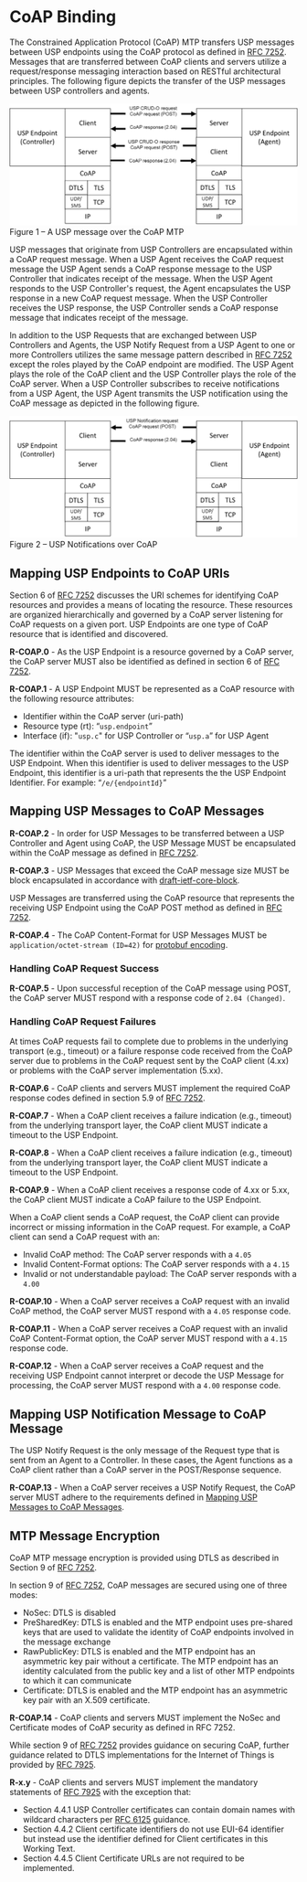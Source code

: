 <!-- Reference Links -->
[1]:	https://www.broadband-forum.org/technical/download/TR-181_Issue-2_Amendment-12.pdf "TR-181 Issue 2 Device Data Model for TR-069"
[2]: https://www.broadband-forum.org/technical/download/TR-069.pdf	"TR-069 Amendment 6	CPE WAN Management Protocol"
[3]:	https://www.broadband-forum.org/technical/download/TR-106_Amendment-8.pdf "TR-106 Amendment 8	Data Model Template for TR-069 Enabled Devices"
[4]:	https://tools.ietf.org/html/rfc7228 "RFC 7228	Terminology for Constrained-Node Networks"
[5]:	https://tools.ietf.org/html/rfc2136	"RFC 2136 Dynamic Updates in the Domain Name System"
[6]:	https://tools.ietf.org/html/rfc3007	"RFC 3007 Secure Domain Name System Dynamic Update"
[7]:	https://tools.ietf.org/html/rfc6763	"RFC 6763 DNS-Based Service Discovery"
[8]:	https://tools.ietf.org/html/rfc6762	"RFC 6752 Multicast DNS"
[9]:	https://tools.ietf.org/html/rfc7252	"RFC 7252 The Constrained Application Protocol (CoAP)"
[10]:	https://tools.ietf.org/html/rfc7390	"RFC 7390 Group Communication for the Constrained Application Protocol (CoAP)"
[11]:	https://tools.ietf.org/html/rfc4033	"RFC 4033 DNS Security Introduction and Requirements"
[12]:	https://developers.google.com/protocol-buffers/docs/proto3 "Protocol Buffers v3	Protocol Buffers Mechanism for Serializing Structured Data Version 3"
[Conventions]: https://www.ietf.org/rfc/rfc2119.txt "Key words for use in RFCs to Indicate Requirement Levels"

# CoAP Binding

The Constrained Application Protocol (CoAP) MTP transfers USP messages between USP endpoints using the CoAP protocol as defined in [RFC 7252][9]. Messages that are transferred between CoAP clients and servers utilize a request/response messaging interaction based on RESTful architectural principles. The following figure depicts the transfer of the USP messages between USP controllers and agents.

<img src="usp-message-over-coap.png" />
Figure 1 – A USP message over the CoAP MTP

USP messages that originate from USP Controllers are encapsulated within a CoAP request message. When a USP Agent receives the CoAP request message the USP Agent sends a CoAP response message to the USP Controller that indicates receipt of the message. When the USP Agent responds to the USP Controller's request, the Agent encapsulates the USP response in a new CoAP request message. When the USP Controller receives the USP response, the USP Controller sends a CoAP response message that indicates receipt of the message.

In addition to the USP Requests that are exchanged between USP Controllers and Agents, the USP Notify Request from a USP Agent to one or more Controllers utilizes the same message pattern described in [RFC 7252][9] except the roles played by the CoAP endpoint are modified. The USP Agent plays the role of the CoAP client and the USP Controller plays the role of the CoAP server. When a USP Controller subscribes to receive notifications from a USP Agent, the USP Agent transmits the USP notification using the CoAP message as depicted in the following figure.

<img src="usp-notify-over-coap.png" />
Figure 2 – USP Notifications over CoAP

## Mapping USP Endpoints to CoAP URIs
<a id="mapping_usp_endpoints_to_coap_uri" />

Section 6 of [RFC 7252][9] discusses the URI schemes for identifying CoAP resources and provides a means of locating the resource.  These resources are organized hierarchically and governed by a CoAP server listening for CoAP requests on a given port. USP Endpoints are one type of CoAP resource that is identified and discovered.

**R-COAP.0** - As the USP Endpoint is a resource governed by a CoAP server, the CoAP server MUST also be identified as defined in section 6 of [RFC 7252][9].

**R-COAP.1** - A USP Endpoint MUST be represented as a CoAP resource with the following resource attributes:
*	Identifier within the CoAP server (uri-path)
*	Resource type (rt): “`usp.endpoint`”
*	Interface (if): "`usp.c`" for USP Controller or “`usp.a`” for USP Agent

The identifier within the CoAP server is used to deliver messages to the USP Endpoint. When this identifier is used to deliver messages to the USP Endpoint, this identifier is a uri-path that represents the the USP Endpoint Identifier. For example: “`/e/{endpointId}`”

## Mapping USP Messages to CoAP Messages
<a id="mapping_usp_messages_to_coap_messages" />

**R-COAP.2** - In order for USP Messages to be transferred between a USP Controller and Agent using CoAP, the USP Message MUST be encapsulated within the CoAP message as defined in [RFC 7252][9].

**R-COAP.3** - USP Messages that exceed the CoAP message size MUST be block encapsulated in accordance with [draft-ietf-core-block](https://www.rfc-editor.org/rfc/rfc7959.txt).

USP Messages are transferred using the CoAP resource that represents the receiving USP Endpoint using the CoAP POST method as defined in [RFC 7252][9].

**R-COAP.4** - The CoAP Content-Format for USP Messages MUST be `application/octet-stream (ID=42)` for [protobuf encoding](/mtp).

### Handling CoAP Request Success
<a id="handling_coap_request_success" />

**R-COAP.5** - Upon successful reception of the CoAP message using POST, the CoAP server MUST respond with a response code of `2.04 (Changed)`.

### Handling CoAP Request Failures
<a id="handling_coap_request_failures" />

At times CoAP requests fail to complete due to problems in the underlying transport (e.g., timeout) or a failure response code received from the CoAP server due to problems in the CoAP request sent by the CoAP client (4.xx) or problems with the CoAP server implementation (5.xx).

**R-COAP.6** - CoAP clients and servers MUST implement the required CoAP response codes defined in section 5.9 of [RFC 7252][9].

**R-COAP.7** - When a CoAP client receives a failure indication (e.g., timeout) from the underlying transport layer, the CoAP client MUST indicate a timeout to the USP Endpoint.

**R-COAP.8** - When a CoAP client receives a failure indication (e.g., timeout) from the underlying transport layer, the CoAP client MUST indicate a timeout to the USP Endpoint.

**R-COAP.9** - When a CoAP client receives a response code of 4.xx or 5.xx, the CoAP client MUST indicate a CoAP failure to the USP Endpoint.

When a CoAP client sends a CoAP request, the CoAP client can provide incorrect or missing information in the CoAP request. For example, a CoAP client can send a CoAP request with an:

*	Invalid CoAP method: The CoAP server responds with a `4.05`
*	Invalid Content-Format options: The CoAP server responds with a `4.15`
*	Invalid or not understandable payload: The CoAP server responds with a `4.00`

**R-COAP.10** - When a CoAP server receives a CoAP request with an invalid CoAP method, the CoAP server MUST respond with a `4.05` response code.

**R-COAP.11** - When a CoAP server receives a CoAP request with an invalid CoAP Content-Format option, the CoAP server MUST respond with a `4.15` response code.

**R-COAP.12** - When a CoAP server receives a CoAP request and the receiving USP Endpoint cannot interpret or decode the USP Message for processing, the CoAP server MUST respond with a `4.00` response code.

## Mapping USP Notification Message to CoAP Message
<a id="mapping_usp_notification_message_to_coap_message" />

The USP Notify Request is the only message of the Request type that is sent from an Agent to a Controller. In these cases, the Agent functions as a CoAP client rather than a CoAP server in the POST/Response sequence.

**R-COAP.13** - When a CoAP server receives a USP Notify Request, the CoAP server MUST adhere to the requirements defined in [Mapping USP Messages to CoAP Messages](#mapping_usp_messages_to_coap_messages).

## MTP Message Encryption

CoAP MTP message encryption is provided using DTLS as described in Section 9 of [RFC 7252][9].

In section 9 of [RFC 7252][9], CoAP messages are secured using one of three modes:

* NoSec: DTLS is disabled
* PreSharedKey: DTLS is enabled and the MTP endpoint uses pre-shared keys that are used to validate the identity of CoAP endpoints involved in the message exchange
* RawPublicKey: DTLS is enabled and the MTP endpoint has an asymmetric key pair without a certificate. The MTP endpoint has an identity calculated from the public key and a list of other MTP endpoints to which it can communicate
* Certificate: DTLS is enabled and the MTP endpoint has an asymmetric key pair with an X.509 certificate.

**R-COAP.14** - CoAP clients and servers MUST implement the NoSec and Certificate modes of CoAP security as defined in RFC 7252.

While section 9 of [RFC 7252][9] provides guidance on securing CoAP, further guidance related to DTLS implementations for the Internet of Things is provided by [RFC 7925](https://tools.ietf.org/html/rfc7925).

**R-x.y** - CoAP clients and servers MUST implement the mandatory statements of [RFC 7925](https://tools.ietf.org/html/rfc7925) with the exception that:

* Section 4.4.1 USP Controller certificates can contain domain names with wildcard characters per [RFC 6125](https://tools.ietf.org/html/rfc6125) guidance.
* Section 4.4.2 Client certificate identifiers do not use EUI-64 identifier but instead use the identifier defined for Client certificates in this Working Text.
* Section 4.4.5 Client Certificate URLs are not required to be implemented.
